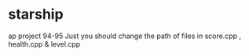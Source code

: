 # starship
ap project 94-95 
Just you should change the path of files in score.cpp , health.cpp & level.cpp
